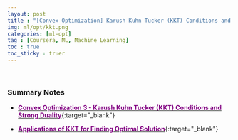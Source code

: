 ```yaml
---
layout: post
title : "[Convex Optimization] Karush Kuhn Tucker (KKT) Conditions and Strong Duality"
img: ml/opt/kkt.png
categories: [ml-opt] 
tag : [Coursera, ML, Machine Learning]
toc : true
toc_sticky : truer
---
```


<br>

### Summary Notes

- [<span style="color:purple">**Convex Optimization 3 - Karush Kuhn Tucker (KKT) Conditions and Strong Duality**</span>](https://drive.google.com/file/d/1ht5sT90jdJdcW3ucddz36vnEmny_-2Ns/view?usp=share_link){:target="_blank"}

- [<span style="color:purple">**Applications of KKT for Finding Optimal Solution**</span>](https://drive.google.com/file/d/1-0dkubTt-ZMDauAak7mp21vG3q9q1tHZ/view?usp=share_link){:target="_blank"}
